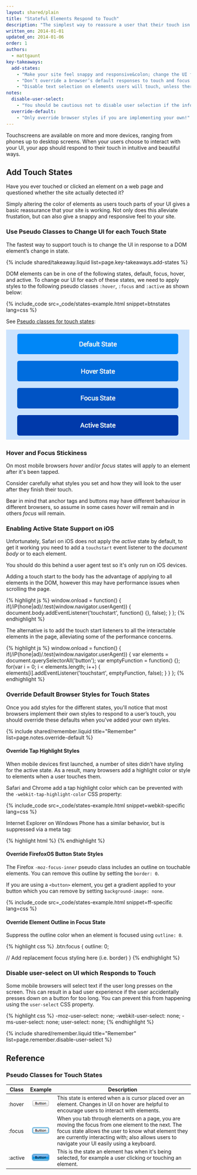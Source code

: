 ```yaml
---
layout: shared/plain
title: "Stateful Elements Respond to Touch"
description: "The simplest way to reassure a user that their touch isn't ignored is to change your UI as they press down. Changing a background color can make all the difference and is simple to do."
written_on: 2014-01-01
updated_on: 2014-01-06
order: 1
authors:
  - mattgaunt
key-takeaways:
  add-states:
    - "Make your site feel snappy and responsive&colon; change the UI for each state :hover, :active and :focus."
    - "Don’t override a browser’s default responses to touch and focus unless you are implementing your own UI changes."
    - "Disable text selection on elements users will touch, unless there’s a good reason why users might need to copy / select the text."
notes:
  disable-user-select:
    - "You should be cautious not to disable user selection if the information on the element may be useful to the user (phone number, e-mail address, and so on)."
  override-default:
    - "Only override browser styles if you are implementing your own!"
---
```


<p class="intro">
  Touchscreens are available on more and more devices, ranging from phones up to desktop screens. When your users choose to interact with your UI, your app should respond to their touch in intuitive and beautiful ways.
</p>

## Add Touch States

Have you ever touched or clicked an element on a web page and questioned
whether the site actually detected it?

Simply altering the color of elements as users touch parts of your UI gives a basic reassurance that your site is working. Not only does this alleviate frustation, but can also give a snappy and responsive feel to your site.

### Use Pseudo Classes to Change UI for each Touch State

The fastest way to support touch is to change the UI in response to a DOM
element’s change in state.

{% include shared/takeaway.liquid list=page.key-takeaways.add-states %}

DOM elements can be in one of the following states, default, focus, hover, and active. To change
our UI for each of these states, we need to apply styles to the following
pseudo classes `:hover`, `:focus` and `:active` as shown below:

{% include_code src=_code/states-example.html snippet=btnstates lang=css %}

See [Pseudo classes for touch states](#pseudo-classes-for-touch-states):

![Image illustrating the different colors for button states](images/button-states.png)

### Hover and Focus Stickiness

On most mobile browsers *hover* and/or *focus* states will apply 
to an element after it's been tapped.

Consider carefully 
what styles you set and how they will look to the user after
they finish their touch.

Bear in mind that anchor tags and buttons may have different behaviour in different browsers, so assume in some cases *hover* will remain and in others *focus* will remain.

### Enabling Active State Support on iOS

Unfortunately, Safari on iOS does not apply the *active* state by default, to get it working you need to add a `touchstart` event listener to the *document body* or to each element.

You should do this behind a user agent test so it's only run on iOS devices.

Adding a touch start to the body has the advantage of applying to all elements in the DOM, however this may have performance issues when scrolling the page.

{% highlight js %}
window.onload = function() {
  if(/iP(hone|ad)/.test(window.navigator.userAgent)) {
    document.body.addEventListener('touchstart', function() {}, false);
  }
};
{% endhighlight %}

The alternative is to add the touch start listeners to all the interactable elements in the page, alleviating some of the performance concerns.

{% highlight js %}
window.onload = function() {
  if(/iP(hone|ad)/.test(window.navigator.userAgent)) {
    var elements = document.querySelectorAll('button');
    var emptyFunction = function() {};
    for(var i = 0; i < elements.length; i++) {
      elements[i].addEventListener('touchstart', emptyFunction, false);
    }
  }
};
{% endhighlight %}

### Override Default Browser Styles for Touch States

Once you add styles for the different states, you'll notice that most browsers implement their own styles to respond to a user’s
touch, you should override these defaults when you've added your own styles.

{% include shared/remember.liquid title="Remember" list=page.notes.override-default %}

#### Override Tap Highlight Styles

When mobile devices first launched, a number of sites didn’t have styling for
the active state. As a result, many browsers add a highlight color or style to elements when a user touches them.

Safari and Chrome add a tap highlight color which can be prevented with the
`-webkit-tap-highlight-color` CSS property:

{% include_code src=_code/states-example.html snippet=webkit-specific lang=css %}

Internet Explorer on Windows Phone has a similar behavior, but is suppressed
via a meta tag:

{% highlight html %}
<meta name="msapplication-tap-highlight" content="no">
{% endhighlight %}

#### Override FirefoxOS Button State Styles

The Firefox `-moz-focus-inner` pseudo class includes an outline on touchable elements.
You can remove this outline by setting the `border: 0`.

If you are
using a `<button>` element, you get a gradient applied to your button which you can remove by setting `background-image: none`.

{% include_code src=_code/states-example.html snippet=ff-specific lang=css %}

#### Override Element Outline in Focus State

Suppress the outline color when an element is focused using `outline: 0`.

{% highlight css %}
.btn:focus {
  outline: 0;

  // Add replacement focus styling here (i.e. border)
}
{% endhighlight %}

### Disable user-select on UI which Responds to Touch

Some mobile browsers will select text if the user long presses on the screen.
This can result in a bad user experience if the user accidentally presses down
on a button for too long. You can prevent this from happening using the
`user-select` CSS property.

{% highlight css %}
-moz-user-select: none;
-webkit-user-select: none;
-ms-user-select: none;
user-select: none;
{% endhighlight %}

{% include shared/remember.liquid title="Remember" list=page.remember.disable-user-select %}

## Reference

### Pseudo Classes for Touch States

<table class="table-3">
  <thead>
    <tr>
      <th>Class</th>
      <th>Example</th>
      <th>Description</th>
    </tr>
  </thead>
  <tbody>
    <tr>
      <td data-th="Class">:hover</td>
      <td data-th="Example"><img alt="Button in Pressed State" src="images/btn-hover-state.png"></td>
      <td data-th="Description">
        This state is entered when a is cursor placed over an element.
        Changes in UI on hover are helpful to encourage users to interact
        with elements.
      </td>
    </tr>
    <tr>
      <td data-th="Class">:focus</td>
      <td data-th="Example">
        <img alt="Button with Focus State" src="images/btn-focus-state.png">
      </td>
      <td data-th="Description">
        When you tab through elements on a page, you are moving the focus
        from one element to the next. The focus state allows the user to
        know what element they are currently interacting with; also allows
        users to navigate your UI easily using a keyboard.
      </td>
    </tr>
    <tr>
      <td data-th="Class">:active</td>
      <td data-th="Example">
        <img alt="Button in Pressed State" src="images/btn-pressed-state.png">
      </td>
      <td data-th="Description">
        This is the state an element has when it's being selected, for
        example a user clicking or touching an element.
      </td>
    </tr>
  </tbody>
</table>


